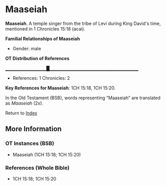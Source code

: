 # Maaseiah
**Maaseiah**. 
A temple singer from the tribe of Levi during King David's time, mentioned in 1 Chronicles 15:18 (acai). 




**Familial Relationships of Maaseiah**


* Gender: male


**OT Distribution of References**

▁▁▁▁▁▁▁▁▁▁▁▁█▁▁▁▁▁▁▁▁▁▁▁▁▁▁▁▁▁▁▁▁▁▁▁▁▁▁
* References: 1 Chronicles: 2



**Key References for Maaseiah**: 
1CH 15:18, 1CH 15:20. 


In the Old Testament (BSB), words representing “Maaseiah” are translated as 
*Maaseiah* (2x). 




Return to [Index](00-Index.md)

## More Information

### OT Instances (BSB)

* Maaseiah (1CH 15:18; 1CH 15:20)



### References (Whole Bible)

* 1CH 15:18; 1CH 15:20



